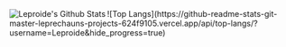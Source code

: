 <img align="left" alt="Leproide's Github Stats" src="https://github-readme-stats-git-master-leprechauns-projects-624f9105.vercel.app/api?username=Leproide&show_icons=true&hide_border=true&theme=transparent" />
![Top Langs](https://github-readme-stats-git-master-leprechauns-projects-624f9105.vercel.app/api/top-langs/?username=Leproide&hide_progress=true)
